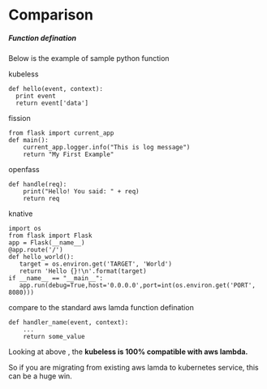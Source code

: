 # Comparison

##### Function defination

Below is the example of sample python function

kubeless

```
def hello(event, context):
  print event
  return event['data']
```

fission

```
from flask import current_app
def main():
    current_app.logger.info("This is log message")
    return "My First Example"
```

openfass

```
def handle(req):
    print("Hello! You said: " + req)
    return req
```

knative

```
import os
from flask import Flask
app = Flask(__name__)
@app.route('/')
def hello_world():
   target = os.environ.get('TARGET', 'World')
   return 'Hello {}!\n'.format(target)
if __name__ == "__main__":
   app.run(debug=True,host='0.0.0.0',port=int(os.environ.get('PORT', 8080)))
```



compare to the standard aws lamda function defination

```
def handler_name(event, context): 
    ...
    return some_value
```

Looking at above , the **kubeless is 100% compatible with aws lambda.**

So if you are migrating from existing aws lamda to kubernetes service, this can be a huge win.